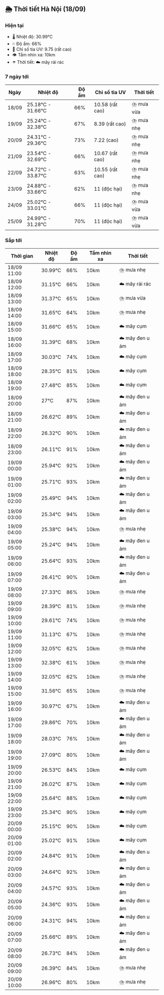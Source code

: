 ## 🌦️ Thời tiết Hà Nội (18/09)

### Hiện tại

- 🌡️ Nhiệt độ: 30.99℃
- 💦 Độ ẩm: 66%
- 🌟 Chỉ số tia UV: 9.75 (rất cao)
- 👁️ Tầm nhìn xa: 10km
- ☂️ Thời tiết: ☁️ mây rải rác

### 7 ngày tới

| Ngày | Nhiệt độ | Độ ẩm | Chỉ số tia UV | Thời tiết |
| --- | --- | --- | --- | --- |
| 18/09 | 25.18℃ - 31.66℃ | 66% | 10.58 (rất cao) | ⛈️ mưa vừa |
| 19/09 | 25.24℃ - 32.38℃ | 67% | 8.39 (rất cao) | ⛈️ mưa nhẹ |
| 20/09 | 24.31℃ - 29.36℃ | 73% | 7.22 (cao) | ⛈️ mưa nhẹ |
| 21/09 | 23.54℃ - 32.69℃ | 66% | 10.67 (rất cao) | ⛈️ mưa nhẹ |
| 22/09 | 24.72℃ - 33.87℃ | 63% | 10.55 (rất cao) | ⛈️ mưa nhẹ |
| 23/09 | 24.88℃ - 33.66℃ | 62% | 11 (độc hại) | ⛈️ mưa nhẹ |
| 24/09 | 25.02℃ - 33.01℃ | 66% | 11 (độc hại) | ⛈️ mưa vừa |
| 25/09 | 24.99℃ - 31.28℃ | 70% | 11 (độc hại) | ⛈️ mưa vừa |

### Sắp tới

| Thời gian | Nhiệt độ | Độ ẩm | Tầm nhìn xa | Thời tiết |
| --- | --- | --- | --- | --- |
| 18/09 11:00 | 30.99℃ | 66% | 10km | ⛈️ mưa nhẹ |
| 18/09 12:00 | 31.15℃ | 66% | 10km | ☁️ mây rải rác |
| 18/09 13:00 | 31.37℃ | 65% | 10km | ⛈️ mưa vừa |
| 18/09 14:00 | 31.65℃ | 64% | 10km | ⛈️ mưa nhẹ |
| 18/09 15:00 | 31.66℃ | 65% | 10km | ☁️ mây cụm |
| 18/09 16:00 | 31.39℃ | 68% | 10km | ☁️ mây đen u ám |
| 18/09 17:00 | 30.03℃ | 74% | 10km | ☁️ mây cụm |
| 18/09 18:00 | 28.35℃ | 81% | 10km | ☁️ mây cụm |
| 18/09 19:00 | 27.48℃ | 85% | 10km | ☁️ mây cụm |
| 18/09 20:00 | 27℃ | 87% | 10km | ☁️ mây đen u ám |
| 18/09 21:00 | 26.62℃ | 89% | 10km | ☁️ mây đen u ám |
| 18/09 22:00 | 26.32℃ | 90% | 10km | ☁️ mây đen u ám |
| 18/09 23:00 | 26.11℃ | 91% | 10km | ☁️ mây đen u ám |
| 19/09 00:00 | 25.94℃ | 92% | 10km | ☁️ mây đen u ám |
| 19/09 01:00 | 25.71℃ | 93% | 10km | ☁️ mây đen u ám |
| 19/09 02:00 | 25.49℃ | 94% | 10km | ☁️ mây đen u ám |
| 19/09 03:00 | 25.34℃ | 94% | 10km | ☁️ mây đen u ám |
| 19/09 04:00 | 25.38℃ | 94% | 10km | ⛈️ mưa nhẹ |
| 19/09 05:00 | 25.24℃ | 94% | 10km | ☁️ mây đen u ám |
| 19/09 06:00 | 25.64℃ | 93% | 10km | ☁️ mây đen u ám |
| 19/09 07:00 | 26.41℃ | 90% | 10km | ☁️ mây đen u ám |
| 19/09 08:00 | 27.33℃ | 86% | 10km | ⛈️ mưa nhẹ |
| 19/09 09:00 | 28.39℃ | 81% | 10km | ⛈️ mưa nhẹ |
| 19/09 10:00 | 29.61℃ | 74% | 10km | ⛈️ mưa nhẹ |
| 19/09 11:00 | 31.13℃ | 67% | 10km | ⛈️ mưa nhẹ |
| 19/09 12:00 | 32.05℃ | 62% | 10km | ⛈️ mưa nhẹ |
| 19/09 13:00 | 32.38℃ | 61% | 10km | ⛈️ mưa nhẹ |
| 19/09 14:00 | 32.05℃ | 62% | 10km | ⛈️ mưa nhẹ |
| 19/09 15:00 | 31.56℃ | 65% | 10km | ⛈️ mưa nhẹ |
| 19/09 16:00 | 30.97℃ | 67% | 10km | ☁️ mây đen u ám |
| 19/09 17:00 | 29.86℃ | 70% | 10km | ☁️ mây đen u ám |
| 19/09 18:00 | 28.03℃ | 76% | 10km | ☁️ mây đen u ám |
| 19/09 19:00 | 27.09℃ | 80% | 10km | ☁️ mây đen u ám |
| 19/09 20:00 | 26.53℃ | 84% | 10km | ☁️ mây cụm |
| 19/09 21:00 | 26.02℃ | 87% | 10km | ☁️ mây cụm |
| 19/09 22:00 | 25.64℃ | 88% | 10km | ☁️ mây cụm |
| 19/09 23:00 | 25.34℃ | 90% | 10km | ☁️ mây cụm |
| 20/09 00:00 | 25.15℃ | 90% | 10km | ☁️ mây cụm |
| 20/09 01:00 | 25.02℃ | 91% | 10km | ☁️ mây cụm |
| 20/09 02:00 | 24.84℃ | 91% | 10km | ☁️ mây đen u ám |
| 20/09 03:00 | 24.64℃ | 92% | 10km | ☁️ mây đen u ám |
| 20/09 04:00 | 24.57℃ | 93% | 10km | ☁️ mây đen u ám |
| 20/09 05:00 | 24.36℃ | 93% | 10km | ☁️ mây đen u ám |
| 20/09 06:00 | 24.31℃ | 94% | 10km | ☁️ mây đen u ám |
| 20/09 07:00 | 25.66℃ | 89% | 10km | ☁️ mây đen u ám |
| 20/09 08:00 | 26.73℃ | 84% | 10km | ☁️ mây đen u ám |
| 20/09 09:00 | 26.39℃ | 84% | 10km | ⛈️ mưa nhẹ |
| 20/09 10:00 | 26.96℃ | 80% | 10km | ⛈️ mưa nhẹ |
